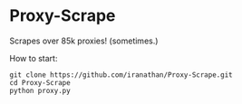# Proxy-Scrape
Scrapes over 85k proxies! (sometimes.)


How to start:

```
git clone https://github.com/iranathan/Proxy-Scrape.git
cd Proxy-Scrape
python proxy.py
```
